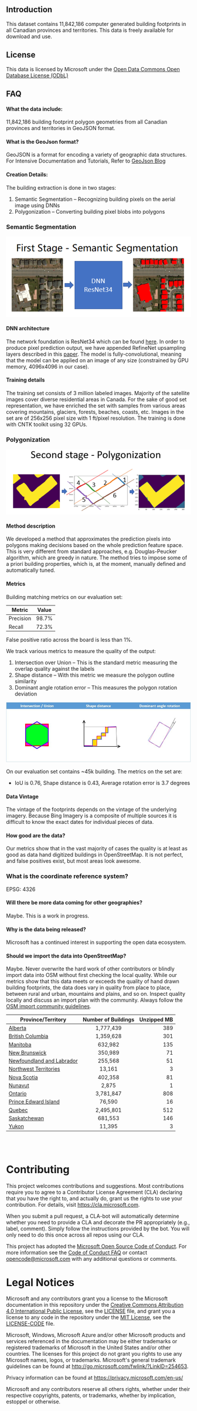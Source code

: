 Introduction
-------------------
This dataset contains 11,842,186 computer generated building footprints in all Canadian provinces and territories. This data is freely available for download and use.

License
-------------------
This data is licensed by Microsoft under the [Open Data Commons Open Database License (ODbL)](https://opendatacommons.org/licenses/odbl/)

## FAQ
#### What the data include:
11,842,186 building footprint polygon geometries from all Canadian provinces and territories in GeoJSON format.

#### What is the GeoJson format?
GeoJSON is a format for encoding a variety of geographic data structures. 
For Intensive Documentation and Tutorials, Refer to [GeoJson Blog](http://geojson.org/)

#### Creation Details:
The building extraction is done in two stages:
1.	Semantic Segmentation – Recognizing building pixels on the aerial image using DNNs
2.	Polygonization – Converting building pixel blobs into polygons
### Semantic Segmentation
![](/images/segmentation.png)


#### DNN architecture
The network foundation is ResNet34 which can be found [here](https://github.com/Microsoft/CNTK/blob/master/PretrainedModels/Image.md#resnet). In order to produce pixel prediction output, we have appended RefineNet upsampling layers described in this [paper](https://arxiv.org/abs/1611.06612).
The model is fully-convolutional, meaning that the model can be applied on an image of any size (constrained by GPU memory, 4096x4096 in our case).

#### Training details
The training set consists of 3 million labeled images. Majority of the satellite images cover diverse residential areas in Canada. For the sake of good set representation, we have enriched the set with samples from various areas covering mountains, glaciers, forests, beaches, coasts, etc.
Images in the set are of 256x256 pixel size with 1 ft/pixel resolution.
The training is done with CNTK toolkit using 32 GPUs.

### Polygonization
![](/images/polygonization.PNG)

#### Method description
We developed a method that approximates the prediction pixels into polygons making decisions based on the whole prediction feature space. This is very different from standard approaches, e.g. Douglas-Peucker algorithm, which are greedy in nature. The method tries to impose some of a priori building properties, which is, at the moment, manually defined and automatically tuned.

#### Metrics
Building matching metrics on our evaluation set:

| Metric | Value |
| --- | :---: |
| Precision | 98.7% |
| Recall | 72.3% |

False positive ratio across the board is less than 1%.

We track various metrics to measure the quality of the output:
1. Intersection over Union – This is the standard metric measuring the overlap quality against the labels
2. Shape distance – With this metric we measure the polygon outline similarity
3. Dominant angle rotation error – This measures the polygon rotation deviation

![](/images/bldgmetrics.JPG)

On our evaluation set contains ~45k building. The metrics on the set are:
- IoU is 0.76, Shape distance is 0.43, Average rotation error is 3.7 degrees

#### Data Vintage
The vintage of the footprints depends on the vintage of the underlying imagery. Because Bing Imagery is a composite of multiple sources it is difficult to know the exact dates for individual pieces of data.

#### How good are the data?
Our metrics show that in the vast majority of cases the quality is at least as good as data hand digitized buildings in OpenStreetMap. It is not perfect, and false positives exist, but most areas look awesome. 

### What is the coordinate reference system?
EPSG: 4326

#### Will there be more data coming for other geographies?
Maybe. This is a work in progress.

#### Why is the data being released?
Microsoft has a continued interest in supporting the open data ecosystem.

#### Should we import the data into OpenStreetMap?
Maybe. Never overwrite the hard work of other contributors or blindly import data into OSM without first checking the local quality. While our metrics show that this data meets or exceeds the quality of hand drawn building footprints, the data does vary in quality from place to place, between rural and urban, mountains and plains, and so on. Inspect quality locally and discuss an import plan with the community. Always follow the [OSM import community guidelines](https://wiki.openstreetmap.org/wiki/Import/Guidelines).

| Province/Territory         | Number of Buildings  | Unzipped MB |
| ------------- |:-------------:| -----:|
| [Alberta](https://usbuildingdata.blob.core.windows.net/canadian-buildings-v2/Alberta.zip)|1,777,439|389|
| [British Columbia](https://usbuildingdata.blob.core.windows.net/canadian-buildings-v2/BritishColumbia.zip)|1,359,628|301|
| [Manitoba](https://usbuildingdata.blob.core.windows.net/canadian-buildings-v2/Manitoba.zip)|632,982|135|
| [New Brunswick](https://usbuildingdata.blob.core.windows.net/canadian-buildings-v2/NewBrunswick.zip)|350,989|71|
| [Newfoundland and Labrador](https://usbuildingdata.blob.core.windows.net/canadian-buildings-v2/NewfoundlandAndLabrador.zip)|255,568|51|
| [Northwest Territories](https://usbuildingdata.blob.core.windows.net/canadian-buildings-v2/NorthwestTerritories.zip)|13,161|3|
| [Nova Scotia](https://usbuildingdata.blob.core.windows.net/canadian-buildings-v2/NovaScotia.zip)|402,358|81|
| [Nunavut](https://usbuildingdata.blob.core.windows.net/canadian-buildings-v2/Nunavut.zip)|2,875|1|
| [Ontario](https://usbuildingdata.blob.core.windows.net/canadian-buildings-v2/Ontario.zip)|3,781,847|808|
| [Prince Edward Island](https://usbuildingdata.blob.core.windows.net/canadian-buildings-v2/PrinceEdwardIsland.zip)|76,590|16|
| [Quebec](https://usbuildingdata.blob.core.windows.net/canadian-buildings-v2/Quebec.zip)|2,495,801|512|
| [Saskatchewan](https://usbuildingdata.blob.core.windows.net/canadian-buildings-v2/Saskatchewan.zip)|681,553|146|
| [Yukon](https://usbuildingdata.blob.core.windows.net/canadian-buildings-v2/YukonTerritory.zip)|11,395|3|

<br>
<br>

# Contributing

This project welcomes contributions and suggestions.  Most contributions require you to agree to a
Contributor License Agreement (CLA) declaring that you have the right to, and actually do, grant us
the rights to use your contribution. For details, visit https://cla.microsoft.com.

When you submit a pull request, a CLA-bot will automatically determine whether you need to provide
a CLA and decorate the PR appropriately (e.g., label, comment). Simply follow the instructions
provided by the bot. You will only need to do this once across all repos using our CLA.

This project has adopted the [Microsoft Open Source Code of Conduct](https://opensource.microsoft.com/codeofconduct/).
For more information see the [Code of Conduct FAQ](https://opensource.microsoft.com/codeofconduct/faq/) or
contact [opencode@microsoft.com](mailto:opencode@microsoft.com) with any additional questions or comments.

# Legal Notices

Microsoft and any contributors grant you a license to the Microsoft documentation 
in this repository under the [Creative Commons Attribution 4.0 International Public License](https://creativecommons.org/licenses/by/4.0/legalcode),
see the [LICENSE](LICENSE) file, and grant you a license to any code in the repository under the [MIT License](https://opensource.org/licenses/MIT), see the
[LICENSE-CODE](LICENSE-CODE) file.

Microsoft, Windows, Microsoft Azure and/or other Microsoft products and services referenced in the documentation
may be either trademarks or registered trademarks of Microsoft in the United States and/or other countries.
The licenses for this project do not grant you rights to use any Microsoft names, logos, or trademarks.
Microsoft's general trademark guidelines can be found at http://go.microsoft.com/fwlink/?LinkID=254653.

Privacy information can be found at https://privacy.microsoft.com/en-us/

Microsoft and any contributors reserve all others rights, whether under their respective copyrights, patents,
or trademarks, whether by implication, estoppel or otherwise.
